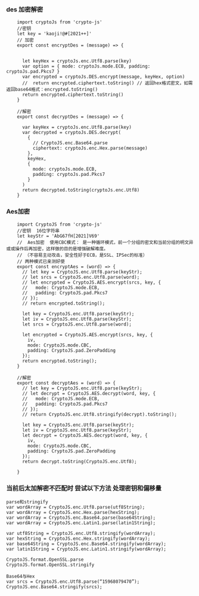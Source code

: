 ### des 加密解密     
      
        import cryptoJs from 'crypto-js'
        //密钥
        let key = 'kaoji!@#[2021++]'
        // 加密
        export const encryptDes = (message) => {
        
        
          let keyHex = cryptoJs.enc.Utf8.parse(key)
          var option = { mode: cryptoJs.mode.ECB, padding: cryptoJs.pad.Pkcs7 }
          var encrypted = cryptoJs.DES.encrypt(message, keyHex, option)
          //  return encrypted.ciphertext.toString() // 返回hex格式密文，如需返回base64格式：encrypted.toString()
          return encrypted.ciphertext.toString()
        }
        
        //解密
        export const decryptDes = (message) => {
        
          var keyHex = cryptoJs.enc.Utf8.parse(key)
          var decrypted = cryptoJs.DES.decrypt(
            {
              // CryptoJS.enc.Base64.parse
              ciphertext: cryptoJs.enc.Hex.parse(message)
            },
            keyHex,
            {
              mode: cryptoJs.mode.ECB,
              padding: cryptoJs.pad.Pkcs7
            }
          )
          return decrypted.toString(cryptoJs.enc.Utf8)
        }
        
        
### Aes加密
        
        import CryptoJS from 'crypto-js'
        //密钥  16位字符串
        let keyStr = 'AbG67fH[2021]V69'
        //  Aes加密  使用CBC模式： 是一种循环模式，前一个分组的密文和当前分组的明文异或或操作后再加密，这样做的目的是增强破解难度。
        // （不容易主动攻击，安全性好于ECB，是SSL、IPSec的标准）
        // 两种模式已亲测好使  
        export const encryptAes = (word) => {
          // let key = CryptoJS.enc.Utf8.parse(keyStr);
          // let srcs = CryptoJS.enc.Utf8.parse(word);
          // let encrypted = CryptoJS.AES.encrypt(srcs, key, {
          //   mode: CryptoJS.mode.ECB,
          //   padding: CryptoJS.pad.Pkcs7
          // });
          // return encrypted.toString();
        
          let key = CryptoJS.enc.Utf8.parse(keyStr);
          let iv = CryptoJS.enc.Utf8.parse(keyStr);
          let srcs = CryptoJS.enc.Utf8.parse(word);
        
          let encrypted = CryptoJS.AES.encrypt(srcs, key, {
            iv,
            mode: CryptoJS.mode.CBC,
            padding: CryptoJS.pad.ZeroPadding
          });
          return encrypted.toString();
        }
        
        //解密
        export const decryptAes = (word) => {
          // let key = CryptoJS.enc.Utf8.parse(keyStr);
          // let decrypt = CryptoJS.AES.decrypt(word, key, {
          //   mode: CryptoJS.mode.ECB,
          //   padding: CryptoJS.pad.Pkcs7
          // });
          // return CryptoJS.enc.Utf8.stringify(decrypt).toString();
        
          let key = CryptoJS.enc.Utf8.parse(keyStr);
          let iv = CryptoJS.enc.Utf8.parse(keyStr);
          let decrypt = CryptoJS.AES.decrypt(word, key, {
            iv,
            mode: CryptoJS.mode.CBC,
            padding: CryptoJS.pad.ZeroPadding
          });
          return decrypt.toString(CryptoJS.enc.Utf8);
        
        }
        
        
###  当前后太加解密不匹配时   尝试以下方法  处理密钥和偏移量

    parse和stringify
    var wordArray = CryptoJS.enc.Utf8.parse(utf8String);
    var wordArray = CryptoJS.enc.Hex.parse(hexString);
    var wordArray = CryptoJS.enc.Base64.parse(base64String);
    var wordArray = CryptoJS.enc.Latin1.parse(latin1String);
    
    var utf8String = CryptoJS.enc.Utf8.stringify(wordArray);
    var hexString = CryptoJS.enc.Hex.stringify(wordArray);
    var base64String = CryptoJS.enc.Base64.stringify(wordArray);
    var latin1String = CryptoJS.enc.Latin1.stringify(wordArray);
    
    CryptoJS.format.OpenSSL.parse
    CryptoJS.format.OpenSSL.stringify
    
    Base64与Hex
    var srcs = CryptoJS.enc.Utf8.parse(“15968079470”);
    CryptoJS.enc.Base64.stringify(srcs);



